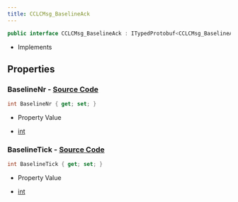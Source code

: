 ```yaml
---
title: CCLCMsg_BaselineAck
---
```


```csharp
public interface CCLCMsg_BaselineAck : ITypedProtobuf<CCLCMsg_BaselineAck>, INativeHandle, INetMessage<CCLCMsg_BaselineAck>, IDisposable
```

- Implements

## Properties

### **BaselineNr** - [Source Code](https://github.com/swiftly-solution/swiftlys2/blob/main/managed/src/SwiftlyS2.Generated/Protobufs/Interfaces/CCLCMsg_BaselineAck.cs#L21)

```csharp
int BaselineNr { get; set; }
```

- Property Value

- [int](https://learn.microsoft.com/dotnet/api/system.int32)

### **BaselineTick** - [Source Code](https://github.com/swiftly-solution/swiftlys2/blob/main/managed/src/SwiftlyS2.Generated/Protobufs/Interfaces/CCLCMsg_BaselineAck.cs#L18)

```csharp
int BaselineTick { get; set; }
```

- Property Value

- [int](https://learn.microsoft.com/dotnet/api/system.int32)

